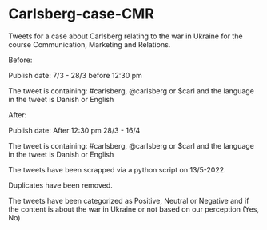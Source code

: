 # Carlsberg-case-CMR
Tweets for a case about Carlsberg relating to the war in Ukraine for the course Communication, Marketing and Relations.

Before:

Publish date: 7/3 - 28/3 before 12:30 pm 

The tweet is containing: #carlsberg, @carlsberg or $carl and the language in the tweet is Danish or English 

After:

Publish date: After 12:30 pm 28/3 - 16/4 

The tweet is containing: #carlsberg, @carlsberg or $carl and the language in the tweet is Danish or English 

The tweets have been scrapped via a python script on 13/5-2022.

Duplicates have been removed.

The tweets have been categorized as Positive, Neutral or Negative and if the content is about the war in Ukraine or not based on our perception (Yes, No)
